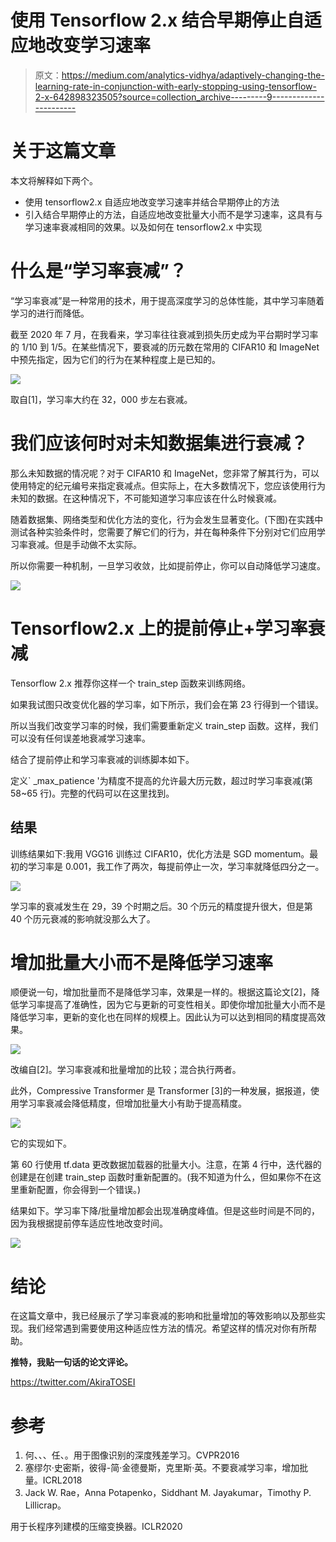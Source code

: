 # 使用 Tensorflow 2.x 结合早期停止自适应地改变学习速率

> 原文：<https://medium.com/analytics-vidhya/adaptively-changing-the-learning-rate-in-conjunction-with-early-stopping-using-tensorflow-2-x-642898323505?source=collection_archive---------9----------------------->

# 关于这篇文章

本文将解释如下两个。

*   使用 tensorflow2.x 自适应地改变学习速率并结合早期停止的方法
*   引入结合早期停止的方法，自适应地改变批量大小而不是学习速率，这具有与学习速率衰减相同的效果。以及如何在 tensorflow2.x 中实现

# 什么是“学习率衰减”？

“学习率衰减”是一种常用的技术，用于提高深度学习的总体性能，其中学习率随着学习的进行而降低。

截至 2020 年 7 月，在我看来，学习率往往衰减到损失历史成为平台期时学习率的 1/10 到 1/5。在某些情况下，要衰减的历元数在常用的 CIFAR10 和 ImageNet 中预先指定，因为它们的行为在某种程度上是已知的。

![](img/849063d6844ccfabed3ca3b8b7263cc0.png)

取自[1]，学习率大约在 32，000 步左右衰减。

# 我们应该何时对未知数据集进行衰减？

那么未知数据的情况呢？对于 CIFAR10 和 ImageNet，您非常了解其行为，可以使用特定的纪元编号来指定衰减点。但实际上，在大多数情况下，您应该使用行为未知的数据。在这种情况下，不可能知道学习率应该在什么时候衰减。

随着数据集、网络类型和优化方法的变化，行为会发生显著变化。(下图)在实践中测试各种实验条件时，您需要了解它们的行为，并在每种条件下分别对它们应用学习率衰减。但是手动做不太实际。

所以你需要一种机制，一旦学习收敛，比如提前停止，你可以自动降低学习速度。

![](img/5cf73ba80732610d8b21b8551d9566df.png)

# Tensorflow2.x 上的提前停止+学习率衰减

Tensorflow 2.x 推荐你这样一个 train_step 函数来训练网络。

如果我试图只改变优化器的学习率，如下所示，我们会在第 23 行得到一个错误。

所以当我们改变学习率的时候，我们需要重新定义 train_step 函数。这样，我们可以没有任何误差地衰减学习速率。

结合了提前停止和学习率衰减的训练脚本如下。

定义` _max_patience '为精度不提高的允许最大历元数，超过时学习率衰减(第 58~65 行)。完整的代码可以在这里找到。

## 结果

训练结果如下:我用 VGG16 训练过 CIFAR10，优化方法是 SGD momentum。最初的学习率是 0.001，我工作了两次，每提前停止一次，学习率就降低四分之一。

![](img/00cea87ea84aa5f9b53e4d7d2d8ef117.png)

学习率的衰减发生在 29，39 个时期之后。30 个历元的精度提升很大，但是第 40 个历元衰减的影响就没那么大了。

# 增加批量大小而不是降低学习速率

顺便说一句，增加批量而不是降低学习率，效果是一样的。根据这篇论文[2]，降低学习率提高了准确性，因为它与更新的可变性相关。即使你增加批量大小而不是降低学习率，更新的变化也在同样的规模上。因此认为可以达到相同的精度提高效果。

![](img/b4d6f54d9899aa904ea94336a0f82d2c.png)

改编自[2]。学习率衰减和批量增加的比较；混合执行两者。

此外，Compressive Transformer 是 Transformer [3]的一种发展，据报道，使用学习率衰减会降低精度，但增加批量大小有助于提高精度。

![](img/7c5bbdeb8386d7d186d43ba35469fd01.png)

它的实现如下。

第 60 行使用 tf.data 更改数据加载器的批量大小。注意，在第 4 行中，迭代器的创建是在创建 train_step 函数时重新配置的。(我不知道为什么，但如果你不在这里重新配置，你会得到一个错误。)

结果如下。学习率下降/批量增加都会出现准确度峰值。但是这些时间是不同的，因为我根据提前停车适应性地改变时间。

![](img/0b01b1d55ebaad120efaf7c5fa586946.png)

# 结论

在这篇文章中，我已经展示了学习率衰减的影响和批量增加的等效影响以及那些实现。我们经常遇到需要使用这种适应性方法的情况。希望这样的情况对你有所帮助。

**推特，我贴一句话的论文评论。**

https://twitter.com/AkiraTOSEI

# 参考

1.  何、、、任、。用于图像识别的深度残差学习。CVPR2016
2.  塞缪尔·史密斯，彼得-简·金德曼斯，克里斯·英。不要衰减学习率，增加批量。ICRL2018
3.  Jack W. Rae，Anna Potapenko，Siddhant M. Jayakumar，Timothy P. Lillicrap。

用于长程序列建模的压缩变换器。ICLR2020